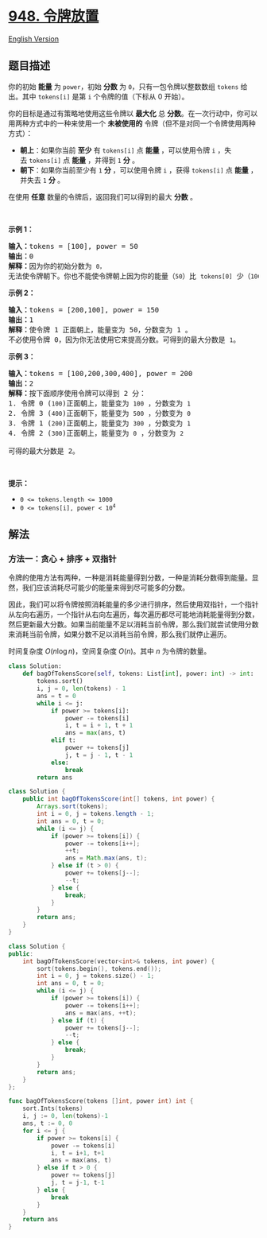 # [948. 令牌放置](https://leetcode.cn/problems/bag-of-tokens)

[English Version](/solution/0900-0999/0948.Bag%20of%20Tokens/README_EN.md)

<!-- tags:贪心,数组,双指针,排序 -->

## 题目描述

<!-- 这里写题目描述 -->

<p>你的初始 <strong>能量</strong> 为 <code>power</code>，初始 <strong>分数</strong> 为&nbsp;<code>0</code>，只有一包令牌以整数数组&nbsp;<code>tokens</code>&nbsp;给出。其中 <code>tokens[i]</code> 是第 <code>i</code> 个令牌的值（下标从 0 开始）。</p>

<p>你的目标是通过有策略地使用这些令牌以&nbsp;<strong>最大化</strong>&nbsp;总 <strong>分数</strong>。在一次行动中，你可以用两种方式中的一种来使用一个&nbsp;<strong>未被使用的</strong> 令牌（但不是对同一个令牌使用两种方式）：</p>

<ul>
	<li><strong>朝上</strong>：如果你当前&nbsp;<strong>至少</strong> 有&nbsp;<code>tokens[i]</code>&nbsp;点 <strong>能量</strong> ，可以使用令牌 <code>i</code> ，失去&nbsp;<code>tokens[i]</code>&nbsp;点 <strong>能量</strong> ，并得到&nbsp;<code>1</code>&nbsp;<strong>分</strong> 。</li>
	<li><strong>朝下</strong>：如果你当前至少有&nbsp;<code>1</code>&nbsp;<strong>分 </strong>，可以使用令牌 <code>i</code> ，获得&nbsp;<code>tokens[i]</code> 点 <strong>能量</strong> ，并失去&nbsp;<code>1</code>&nbsp;<strong>分</strong> 。</li>
</ul>

<p>在使用 <strong>任意</strong> 数量的令牌后，返回我们可以得到的最大 <strong>分数</strong> 。</p>

<p>&nbsp;</p>

<ol>
</ol>

<p><strong>示例 1：</strong></p>

<pre>
<strong>输入：</strong>tokens = [100], power = 50
<strong>输出：</strong>0
<strong>解释：</strong>因为你的初始分数为 <code>0，</code>无法使令牌朝下。你也不能使令牌朝上因为你的能量（<code>50</code>）比 <code>tokens[0]</code>&nbsp;少（<code>100</code>）。</pre>

<p><strong>示例 2：</strong></p>

<pre>
<strong>输入：</strong>tokens = [200,100], power = 150
<strong>输出：</strong>1
<strong>解释：</strong>使令牌 1 正面朝上，能量变为 50，分数变为 1 。
不必使用令牌 0，因为你无法使用它来提高分数。可得到的最大分数是 <code>1</code>。</pre>

<p><strong>示例 3：</strong></p>

<pre>
<strong>输入：</strong>tokens = [100,200,300,400], power = 200
<strong>输出：</strong>2
<strong>解释：</strong>按下面顺序使用令牌可以得到 2 分：
1. 令牌 0 (<code>100</code>)正面朝上，能量变为 <code>100</code> ，分数变为 <code>1</code>
2. 令牌 3 (<code>400</code>)正面朝下，能量变为 <code>500</code> ，分数变为 <code>0</code>
3. 令牌 1 (<code>200</code>)正面朝上，能量变为 <code>300</code> ，分数变为 <code>1</code>
4. 令牌 2 (<code>300</code>)正面朝上，能量变为 <code>0</code> ，分数变为 <code>2</code>

可得的最大分数是 2。
</pre>

<p>&nbsp;</p>

<p><strong>提示：</strong></p>

<ul>
	<li><code>0 &lt;= tokens.length &lt;= 1000</code></li>
	<li><code>0 &lt;= tokens[i],&nbsp;power &lt; 10<sup>4</sup></code></li>
</ul>

## 解法

### 方法一：贪心 + 排序 + 双指针

令牌的使用方法有两种，一种是消耗能量得到分数，一种是消耗分数得到能量。显然，我们应该消耗尽可能少的能量来得到尽可能多的分数。

因此，我们可以将令牌按照消耗能量的多少进行排序，然后使用双指针，一个指针从左向右遍历，一个指针从右向左遍历，每次遍历都尽可能地消耗能量得到分数，然后更新最大分数。如果当前能量不足以消耗当前令牌，那么我们就尝试使用分数来消耗当前令牌，如果分数不足以消耗当前令牌，那么我们就停止遍历。

时间复杂度 $O(n\log n)$，空间复杂度 $O(n)$。其中 $n$ 为令牌的数量。

<!-- tabs:start -->

```python
class Solution:
    def bagOfTokensScore(self, tokens: List[int], power: int) -> int:
        tokens.sort()
        i, j = 0, len(tokens) - 1
        ans = t = 0
        while i <= j:
            if power >= tokens[i]:
                power -= tokens[i]
                i, t = i + 1, t + 1
                ans = max(ans, t)
            elif t:
                power += tokens[j]
                j, t = j - 1, t - 1
            else:
                break
        return ans
```

```java
class Solution {
    public int bagOfTokensScore(int[] tokens, int power) {
        Arrays.sort(tokens);
        int i = 0, j = tokens.length - 1;
        int ans = 0, t = 0;
        while (i <= j) {
            if (power >= tokens[i]) {
                power -= tokens[i++];
                ++t;
                ans = Math.max(ans, t);
            } else if (t > 0) {
                power += tokens[j--];
                --t;
            } else {
                break;
            }
        }
        return ans;
    }
}
```

```cpp
class Solution {
public:
    int bagOfTokensScore(vector<int>& tokens, int power) {
        sort(tokens.begin(), tokens.end());
        int i = 0, j = tokens.size() - 1;
        int ans = 0, t = 0;
        while (i <= j) {
            if (power >= tokens[i]) {
                power -= tokens[i++];
                ans = max(ans, ++t);
            } else if (t) {
                power += tokens[j--];
                --t;
            } else {
                break;
            }
        }
        return ans;
    }
};
```

```go
func bagOfTokensScore(tokens []int, power int) int {
	sort.Ints(tokens)
	i, j := 0, len(tokens)-1
	ans, t := 0, 0
	for i <= j {
		if power >= tokens[i] {
			power -= tokens[i]
			i, t = i+1, t+1
			ans = max(ans, t)
		} else if t > 0 {
			power += tokens[j]
			j, t = j-1, t-1
		} else {
			break
		}
	}
	return ans
}
```

<!-- tabs:end -->

<!-- end -->
